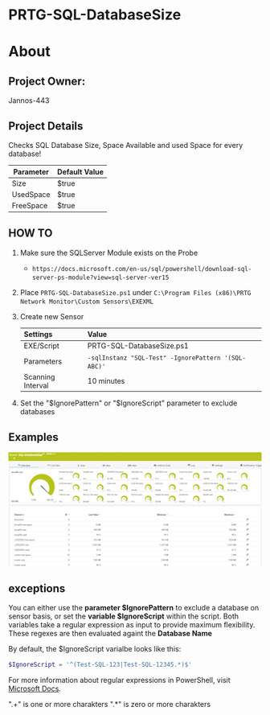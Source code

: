 # PRTG-SQL-DatabaseSize
# About

## Project Owner:

Jannos-443

## Project Details

Checks SQL Database Size, Space Available and used Space for every database!

| Parameter | Default Value |
| --- | --- |
| Size | $true |
| UsedSpace | $true |
| FreeSpace | $true |

## HOW TO

1. Make sure the SQLServer Module exists on the Probe
   - `https://docs.microsoft.com/en-us/sql/powershell/download-sql-server-ps-module?view=sql-server-ver15`

2. Place `PRTG-SQL-DatabaseSize.ps1` under `C:\Program Files (x86)\PRTG Network Monitor\Custom Sensors\EXEXML`

3. Create new Sensor

   | Settings | Value |
   | --- | --- |
   | EXE/Script | PRTG-SQL-DatabaseSize.ps1 |
   | Parameters | `-sqlInstanz "SQL-Test" -IgnorePattern '(SQL-ABC)'` |
   | Scanning Interval | 10 minutes |


4. Set the "$IgnorePattern" or "$IgnoreScript" parameter to exclude databases



## Examples
![PRTG-SQL-DatabaseSize](media/ok.png)

exceptions
------------------
You can either use the **parameter $IgnorePattern** to exclude a database on sensor basis, or set the **variable $IgnoreScript** within the script. Both variables take a regular expression as input to provide maximum flexibility. These regexes are then evaluated againt the **Database Name**

By default, the $IgnoreScript varialbe looks like this:

```powershell
$IgnoreScript = '^(Test-SQL-123|Test-SQL-12345.*)$' 
```

For more information about regular expressions in PowerShell, visit [Microsoft Docs](https://docs.microsoft.com/en-us/powershell/module/microsoft.powershell.core/about/about_regular_expressions).

".+" is one or more charakters
".*" is zero or more charakters
